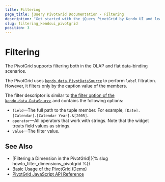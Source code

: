 ```yaml
---
title: Filtering
page_title: jQuery PivotGrid Documentation - Filtering
description: "Get started with the jQuery PivotGrid by Kendo UI and learn how to create and configure the widget."
slug: filtering_kendoui_pivotgrid
position: 3
---
```


# Filtering

The PivotGrid supports filtering both in the OLAP and flat data-binding scenarios.

The PivotGrid uses [`kendo.data.PivotDataSource`](/api/framework/pivotdatasource) to perform `label` filtration. However, it filters only by the caption value of the members.

The filter descriptor is similar to [the filter option of the `kendo.data.DataSource`](/api/javascript/data/datasource/configuration/filter) and contains the following options:
- `field`&mdash;The full path to the tuple member. For example, `[Date].[Calendar].[Calendar Year].&[2005]`.
- `operator`&mdash;All operators that work with strings. Note that the widget treats field values as strings.
- `value`&mdash;The filter value.

## See Also

* [Filtering a Dimension in the PivotGrid]({% slug howto_filter_dimensions_pivotgrid %})
* [Basic Usage of the PivotGrid (Demo)](https://demos.telerik.com/kendo-ui/pivotgrid/index)
* [PivotGrid JavaScript API Reference](/api/javascript/ui/pivotgrid)
